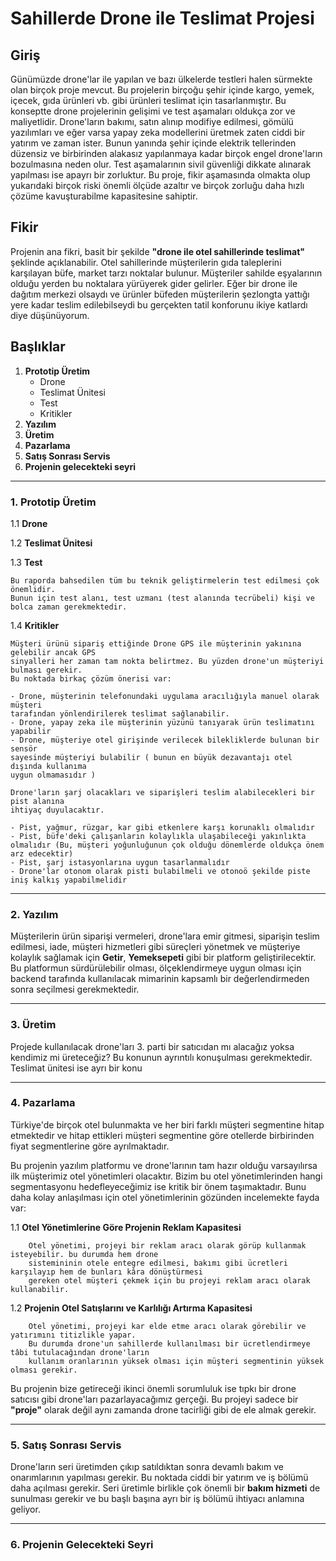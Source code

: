 # Sahillerde Drone ile Teslimat Projesi

## Giriş
Günümüzde drone'lar ile yapılan ve bazı ülkelerde testleri halen sürmekte olan
birçok proje mevcut. Bu projelerin birçoğu şehir içinde kargo, yemek, içecek, gıda ürünleri vb. gibi ürünleri teslimat için tasarlanmıştır. Bu konseptte drone projelerinin gelişimi ve test aşamaları oldukça zor ve maliyetlidir. Drone'ların bakımı, satın alınıp modifiye edilmesi, gömülü yazılımları ve eğer varsa yapay zeka modellerini üretmek zaten ciddi bir yatırım ve zaman ister. Bunun yanında şehir içinde elektrik tellerinden düzensiz ve birbirinden alakasız yapılanmaya kadar birçok engel drone'ların bozulmasına neden olur. Test aşamalarının sivil güvenliği dikkate alınarak yapılması ise apayrı bir zorluktur. Bu proje, fikir aşamasında olmakta olup yukarıdaki birçok riski önemli ölçüde azaltır ve birçok zorluğu daha hızlı çözüme kavuşturabilme kapasitesine sahiptir.

## Fikir
Projenin ana fikri, basit bir şekilde **"drone ile otel sahillerinde teslimat"** şeklinde açıklanabilir. Otel sahillerinde müşterilerin gıda taleplerini karşılayan büfe, market tarzı noktalar bulunur. Müşteriler sahilde eşyalarının olduğu yerden bu noktalara yürüyerek gider gelirler. Eğer bir drone ile dağıtım merkezi olsaydı ve ürünler büfeden müşterilerin şezlongta yattığı yere kadar teslim edilebilseydi bu gerçekten tatil konforunu ikiye katlardı diye düşünüyorum.

## Başlıklar
1. **Prototip Üretim**
    * Drone
    * Teslimat Ünitesi
    * Test
    * Kritikler
2. **Yazılım**
3. **Üretim**
4. **Pazarlama**
5. **Satış Sonrası Servis**
6. **Projenin gelecekteki seyri**

---

### 1. Prototip Üretim

1.1 **Drone**

    

1.2 **Teslimat Ünitesi**

    

1.3 **Test**

    Bu raporda bahsedilen tüm bu teknik geliştirmelerin test edilmesi çok önemlidir. 
    Bunun için test alanı, test uzmanı (test alanında tecrübeli) kişi ve bolca zaman gerekmektedir.

1.4 **Kritikler**

    Müşteri ürünü sipariş ettiğinde Drone GPS ile müşterinin yakınına gelebilir ancak GPS 
    sinyalleri her zaman tam nokta belirtmez. Bu yüzden drone'un müşteriyi bulması gerekir. 
    Bu noktada birkaç çözüm önerisi var:

    - Drone, müşterinin telefonundaki uygulama aracılığıyla manuel olarak müşteri
    tarafından yönlendirilerek teslimat sağlanabilir.
    - Drone, yapay zeka ile müşterinin yüzünü tanıyarak ürün teslimatını yapabilir
    - Drone, müşteriye otel girişinde verilecek bilekliklerde bulunan bir sensör 
    sayesinde müşteriyi bulabilir ( bunun en büyük dezavantajı otel dışında kullanıma
    uygun olmamasıdır )

    Drone'ların şarj olacakları ve siparişleri teslim alabilecekleri bir pist alanına
    ihtiyaç duyulacaktır. 

    - Pist, yağmur, rüzgar, kar gibi etkenlere karşı korunaklı olmalıdır
    - Pist, büfe'deki çalışanların kolaylıkla ulaşabileceği yakınlıkta olmalıdır (Bu, müşteri yoğunluğunun çok olduğu dönemlerde oldukça önem arz edecektir)
    - Pist, şarj istasyonlarına uygun tasarlanmalıdır
    - Drone'lar otonom olarak pisti bulabilmeli ve otonoö şekilde piste iniş kalkış yapabilmelidir

---

### 2. Yazılım
Müşterilerin ürün siparişi vermeleri, drone'lara emir gitmesi, siparişin teslim edilmesi, iade, müşteri hizmetleri gibi süreçleri yönetmek ve müşteriye kolaylık sağlamak için **Getir**, **Yemeksepeti** gibi bir platform geliştirilecektir. Bu platformun sürdürülebilir olması, ölçeklendirmeye uygun olması için backend tarafında kullanılacak mimarinin kapsamlı bir değerlendirmeden sonra seçilmesi gerekmektedir.

---

### 3. Üretim
Projede kullanılacak drone'ları 3. parti bir satıcıdan mı alacağız yoksa kendimiz mi üreteceğiz? Bu konunun ayrıntılı konuşulması gerekmektedir.
Teslimat ünitesi ise ayrı bir konu

---

### 4. Pazarlama
Türkiye'de birçok otel bulunmakta ve her biri farklı müşteri segmentine hitap etmektedir ve hitap ettikleri müşteri segmentine göre otellerde birbirinden fiyat segmentlerine göre ayrılmaktadır.

Bu projenin yazılım platformu ve drone'larının tam hazır olduğu varsayılırsa ilk müşterimiz otel yönetimleri olacaktır. Bizim bu otel yönetimlerinden hangi segmentasyonu hedefleyeceğimiz ise kritik bir önem taşımaktadır. Bunu daha kolay anlaşılması için otel yönetimlerinin gözünden incelemekte fayda var:

1.1 **Otel Yönetimlerine Göre Projenin Reklam Kapasitesi**

        Otel yönetimi, projeyi bir reklam aracı olarak görüp kullanmak isteyebilir. bu durumda hem drone 
        sistemininin otele entegre edilmesi, bakımı gibi ücretleri karşılayıp hem de bunları kâra dönüştürmesi
        gereken otel müşteri çekmek için bu projeyi reklam aracı olarak kullanabilir. 

1.2 **Projenin Otel Satışlarını ve Karlılığı Artırma Kapasitesi**

        Otel yönetimi, projeyi kar elde etme aracı olarak görebilir ve yatırımını titizlikle yapar.
        Bu durumda drone'un sahillerde kullanılması bir ücretlendirmeye tâbi tutulacağından drone'ların 
        kullanım oranlarının yüksek olması için müşteri segmentinin yüksek olması gerekir.

Bu projenin bize getireceği ikinci önemli sorumluluk ise tıpkı bir drone satıcısı gibi drone'ları pazarlayacağımız gerçeği. Bu projeyi sadece bir **"proje"** olarak değil aynı zamanda drone tacirliği gibi de ele almak gerekir.

---

### 5. Satış Sonrası Servis
Drone'ların seri üretimden çıkıp satıldıktan sonra devamlı bakım ve onarımlarının yapılması gerekir. Bu noktada ciddi bir yatırım ve iş bölümü daha açılması gerekir.
Seri üretimle birlikle çok önemli bir **bakım hizmeti** de sunulması gerekir ve bu başlı başına ayrı bir iş bölümü ihtiyacı anlamına geliyor.

---

### 6. Projenin Gelecekteki Seyri